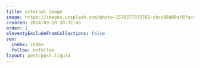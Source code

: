 ```yaml
---
title: external image
image: https://images.unsplash.com/photo-1578377375762-cbcc98d68af0?q=80&w=3570&auto=format&fit=crop&ixlib=rb-4.0.3&ixid=M3wxMjA3fDB8MHxwaG90by1wYWdlfHx8fGVufDB8fHx8fA%3D%3D
created: 2024-03-20 20:32:45
order: 1
eleventyExcludeFromCollections: false
seo:
  index: index
  follow: nofollow
layout: post/post.liquid
---
```

